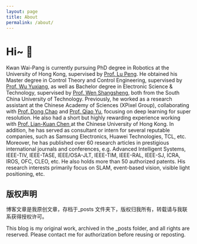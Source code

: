 ```yaml
---
layout: page
title: About
permalink: /about/
---
```


# Hi~ 👋

Kwan Wai-Pang is currently pursuing PhD degree in Robotics at the University of Hong Kong, supervised by <a href="https://scholar.google.com/citations?user=ts7ItWgAAAAJ&hl=en&oi=ao" target="_blank">Prof. Lu Peng</a>. 
He obtained his Master degree in Control Theory and Control Engineering, supervised by <a href="https://yanzhao.scut.edu.cn/open/ExpertInfo.aspx?zjbh=msHo3DkUNNTex1RJnGJMVA==" target="_blank">Prof. Wu Yuxiang</a>, as well as Bachelor degree in Electronic Science & Technology, supervised by <a href="https://scholar.google.com/citations?user=cTG8Na8AAAAJ&hl=en&oi=ao" target="_blank">Prof. Wen Shangsheng</a>, 
both from the South China University of Technology.
Previously, he worked as a research assistant at the Chinese Academy of Sciences (XPixel Group), collaborating with <a href="https://scholar.google.com/citations?hl=en&user=OSDCB0UAAAAJ" target="_blank">Prof. Dong Chao</a> and <a href="https://scholar.google.com/citations?user=gFtI-8QAAAAJ&hl=en" target="_blank">Prof. Qiao Yu</a>, focusing on deep learning for super resolution. 
He also had a short but highly rewarding experience working with <a href="https://scholar.google.com/citations?user=0gxC-bcAAAAJ&hl=en&oi=ao" target="_blank">Prof. Lian-Kuan Chen </a> at the Chinese University of Hong Kong.
In addition, he has served as consultant or intern for several reputable companies, such as Samsung Electronics, Huawei Technologies, TCL, etc.
Moreover, he has published over 60 research articles in prestigious international journals and conferences, e.g. Advanced Intelligent Systems, IEEE-TIV, IEEE-TASE, IEEE/OSA-JLT, IEEE-TIM, IEEE-RAL, IEEE-SJ, ICRA, IROS, OFC, CLEO, etc.
He also holds more than 50 authorized patents.
His research interests primarily focus on SLAM, event-based vision, visible light positioning, etc.



## 版权声明

博客文章是我原创文章，存档于_posts 文件夹下，版权归我所有，转载请与我联系获得授权许可。

This blog is my original work, archived in the _posts folder, and all rights are reserved. Please contact me for authorization before reusing or reposting.
